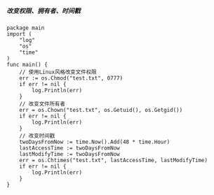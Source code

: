 ##### 改变权限、拥有者、时间戳
    package main
    import (
        "log"
        "os"
        "time"
    )
    func main() {
        // 使用Linux风格改变文件权限
        err := os.Chmod("test.txt", 0777)
        if err != nil {
            log.Println(err)
        }
        // 改变文件所有者
        err = os.Chown("test.txt", os.Getuid(), os.Getgid())
        if err != nil {
            log.Println(err)
        }
        // 改变时间戳
        twoDaysFromNow := time.Now().Add(48 * time.Hour)
        lastAccessTime := twoDaysFromNow
        lastModifyTime := twoDaysFromNow
        err = os.Chtimes("test.txt", lastAccessTime, lastModifyTime)
        if err != nil {
            log.Println(err)
        }
    }